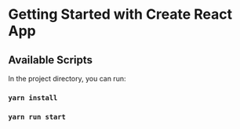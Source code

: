 # Getting Started with Create React App

## Available Scripts

In the project directory, you can run:

### `yarn install`

### `yarn run start`

